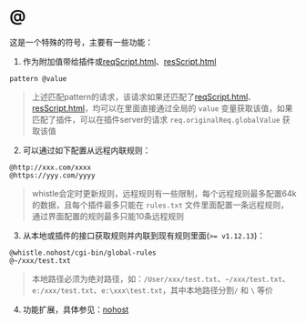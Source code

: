 # @
这是一个特殊的符号，主要有一些功能：

1. 作为附加值带给插件或[reqScript.html](reqScript.html)、[resScript.html](resScript.html)
  ```
  pattern @value
  ```
  > 上述匹配pattern的请求，该请求如果还匹配了[reqScript.html](reqScript.html)、[resScript.html](resScript.html)，均可以在里面直接通过全局的 `value` 变量获取该值，如果匹配了插件，可以在插件server的请求 `req.originalReq.globalValue` 获取该值
2. 可以通过如下配置从远程内联规则：
  ```
  @http://xxx.com/xxxx
  @https://yyy.com/yyyy
  ```
  > whistle会定时更新规则，远程规则有一些限制，每个远程规则最多配置64k的数据，且每个插件最多只能在 `rules.txt` 文件里面配置一条远程规则，通过界面配置的规则最多只能10条远程规则
3. 从本地或插件的接口获取规则并内联到现有规则里面(`>= v1.12.13`)：
  ```
  @whistle.nohost/cgi-bin/global-rules
  @~/xxx/test.txt
  ```
  > 本地路径必须为绝对路径，如：`/User/xxx/test.txt`、`~/xxx/test.txt`、`e:/xxx/test.txt`、`e:\xxx\test.txt`，其中本地路径分割`/` 和 `\` 等价
4. 功能扩展，具体参见：[nohost](https://github.com/imweb/nohost)
